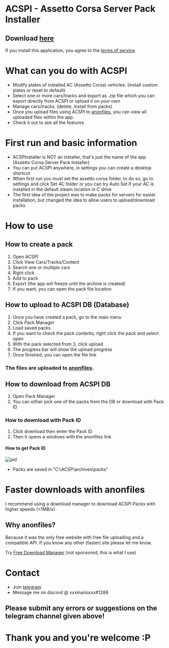 # ACSPI - Assetto Corsa Server Pack Installer
## Download [here](https://github.com/ionutradu252/acspi/releases)

If you install this application, you agree to the [terms of service](/tos.md).

# What can you do with ACSPI

- Modify plates of installed AC (Assetto Corsa) vehicles. (install custom plates or reset to default)
- Select one or more cars/tracks and export as .zip file which you can export directly from ACSPI or upload it on your own
- Manage cars/tracks. (delete, install from packs)
- Once you upload files using ACSPI to [anonfiles](https://anonfiles.com/), you can view all uploaded files within the app.
- Check it out to see all the features

# First run and basic information
- ACSPInstaller is NOT an installer, that's just the name of the app (Assetto Corsa Server Pack Installer)
- You can put ACSPI anywhere, in settings you can create a desktop shortcut
- When first run you must set the assetto corsa folder, to do so, go to settings and click Set AC folder or you can try Auto Set if your AC is installed in the default steam location in C drive
- The first idea of the project was to make packs for servers for easier installation, but changed the idea to allow users to upload/download packs

# How to use
## How to create a pack
1. Open ACSPI
2. Click View Cars/Tracks/Content
3. Search one or multiple cars
4. Right click
5. Add to pack
6. Export (the app will freeze until the archive is created)
7. If you want, you can open the pack file location

## How to upload to ACSPI DB (Database)
1. Once you have created a pack, go to the main menu
2. Click Pack Manager
3. Load saved packs
4. If you want to check the pack contents, right click the pack and select open
5. With the pack selected from 3, click upload
6. The progress bar will show the upload progress
7. Once finished, you can open the file link
### The files are uploaded to [anonfiles](https://anonfiles.com/).

## How to download from ACSPI DB
1. Open Pack Manager
2. You can either pick one of the packs from the DB or download with Pack ID
### How to download with Pack ID
1. Click download then enter the Pack ID
2. Then it opens a windows with the anonfiles link
#### How to get Pack ID
![pid](https://user-images.githubusercontent.com/72668032/158903933-e9c8c978-3cb1-4f49-a39a-cf8d29abf995.png)
- Packs are saved in "C:\ACSP\archives\packs"

# Faster downloads with anonfiles
I recommend using a download manager to download ACSPI Packs with higher speeds (>1MB/s)

## Why anonfiles?
Because it was the only free website with free file uploading and a compatible API. If you know any other (faster) site please let me know.

Try [Free Download Manager](https://www.freedownloadmanager.org/) (not sponsored, this is what I use)



# Contact
- Join [telegram](https://t.me/acspidev)
- Message me on discord @ xxxmarioxxx#1288
## Please submit any errors or suggestions on the telegram channel given above!

# Thank you and you're welcome :P
